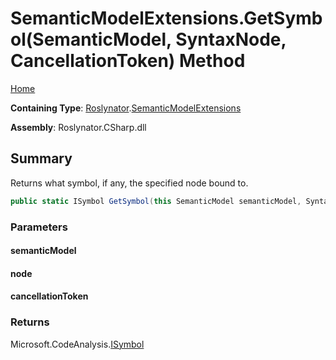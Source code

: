 <a name="_top"></a>

# SemanticModelExtensions\.GetSymbol\(SemanticModel, SyntaxNode, CancellationToken\) Method

[Home](../../../README.md#_top)

**Containing Type**: [Roslynator](../../README.md#_top)\.[SemanticModelExtensions](../README.md#_top)

**Assembly**: Roslynator\.CSharp\.dll

## Summary

Returns what symbol, if any, the specified node bound to\.

```csharp
public static ISymbol GetSymbol(this SemanticModel semanticModel, SyntaxNode node, CancellationToken cancellationToken = default(CancellationToken))
```

### Parameters

#### semanticModel

#### node

#### cancellationToken

### Returns

Microsoft\.CodeAnalysis\.[ISymbol](https://docs.microsoft.com/en-us/dotnet/api/microsoft.codeanalysis.isymbol)

